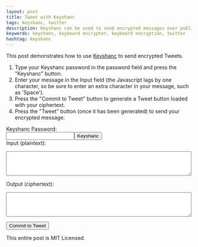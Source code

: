 ```yaml
---
layout: post
title: Tweet with Keyshanc
tags: keyshanc, twitter
description: Keyshanc can be used to send encrypted messages over public communications like Twitter.
keywords: keyshanc, keyboard encrypter, keyboard encryption, twitter
hashtag: keyshanc
---
```

This post demonstrates how to use [Keyshanc](http://andrewcreed.com/2012/04/04/keyshanc-overview.html) to send encrypted Tweets.

1. Type your Keyshanc password in the password field and press the "Keyshanc" button.
2. Enter your message in the Input field \(the Javascript lags by one character, so be sure to enter an extra character in your message, such as 'Space'\).
3. Press the "Commit to Tweet" button to generate a Tweet button loaded with your ciphertext.
4. Press the "Tweet" button \(once it has been generated\) to send your encrypted message.

Keyshanc Password:<br />
<input type="password" id="password" /><input type="button" value="Keyshanc" onclick="keyshanc(document.getElementById('password').value)" /><br />
Input \(plaintext\):<br />
<textarea rows="4" cols="60" id="inText" onkeypress="encryptKeyshanc()"></textarea><br />
Output \(ciphertext\):<br />
<textarea rows="4" cols="60" id="outText"></textarea><br />
<input type="button" value="Commit to Tweet" onclick="generateTweet(document.getElementById('outText').value)" /><br />
<div id="dynamicTweet"></div>

This entire post is MIT Licensed.
